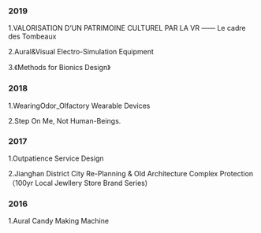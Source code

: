 ### 2019
1.VALORISATION D’UN PATRIMOINE CULTUREL PAR LA VR —— Le cadre des Tombeaux

2.Aural&Visual Electro-Simulation Equipment

3.《Methods for Bionics Design》
### 2018
1.WearingOdor_Olfactory Wearable Devices

2.Step On Me, Not Human-Beings.

### 2017
1.Outpatience Service Design

2.Jianghan District City Re-Planning & Old Architecture Complex Protection
（100yr Local Jewllery Store Brand Series)

### 2016

1.Aural Candy Making Machine
